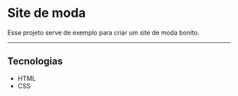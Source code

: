 # Site de moda
Esse projeto serve de exemplo para criar um site de moda bonito.

---------

## Tecnologias
- HTML
- CSS